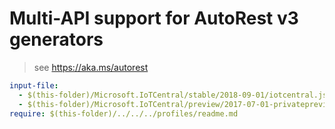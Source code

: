 # Multi-API support for AutoRest v3 generators

> see https://aka.ms/autorest

``` yaml
input-file:
  - $(this-folder)/Microsoft.IoTCentral/stable/2018-09-01/iotcentral.json
  - $(this-folder)/Microsoft.IoTCentral/preview/2017-07-01-privatepreview/iotcentral.json
require: $(this-folder)/../../../profiles/readme.md
```
